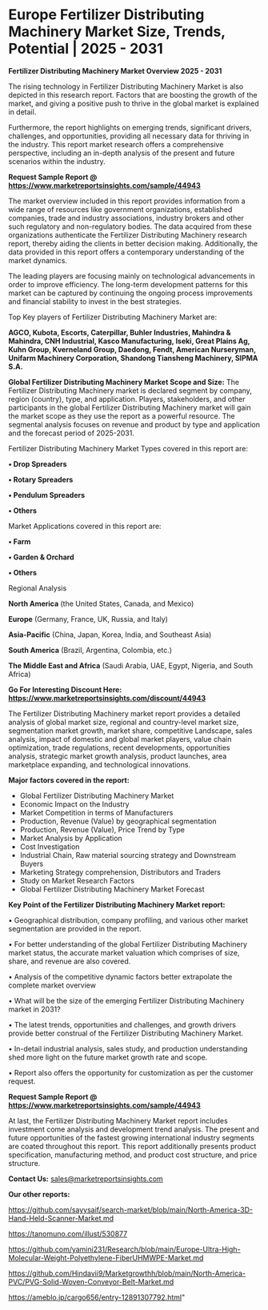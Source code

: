 # Europe Fertilizer Distributing Machinery Market Size, Trends, Potential | 2025 - 2031

<Strong> Fertilizer Distributing Machinery Market Overview 2025 - 2031</strong>

The rising technology in Fertilizer Distributing Machinery Market is also depicted in this research report. Factors that are boosting the growth of the market, and giving a positive push to thrive in the global market is explained in detail.

Furthermore, the report highlights on emerging trends, significant drivers, challenges, and opportunities, providing all necessary data for thriving in the industry. This report market research offers a comprehensive perspective, including an in-depth analysis of the present and future scenarios within the industry.

<strong>Request Sample Report @ <a href=https://www.marketreportsinsights.com/sample/44943>https://www.marketreportsinsights.com/sample/44943</a></strong>

The market overview included in this report provides information from a wide range of resources like government organizations, established companies, trade and industry associations, industry brokers and other such regulatory and non-regulatory bodies. The data acquired from these organizations authenticate the Fertilizer Distributing Machinery research report, thereby aiding the clients in better decision making. Additionally, the data provided in this report offers a contemporary understanding of the market dynamics.

The leading players are focusing mainly on technological advancements in order to improve efficiency. The long-term development patterns for this market can be captured by continuing the ongoing process improvements and financial stability to invest in the best strategies.

Top Key players of Fertilizer Distributing Machinery Market are:

<strong>AGCO, Kubota, Escorts, Caterpillar, Buhler Industries, Mahindra & Mahindra, CNH Industrial, Kasco Manufacturing, Iseki, Great Plains Ag, Kuhn Group, Kverneland Group, Daedong, Fendt, American Nurseryman, Unifarm Machinery Corporation, Shandong Tiansheng Machinery, SIPMA S.A.</strong>

<strong><b>Global Fertilizer Distributing Machinery Market Scope and Size:</b></strong>
The Fertilizer Distributing Machinery market is declared segment by company, region (country), type, and application. Players, stakeholders, and other participants in the global Fertilizer Distributing Machinery market will gain the market scope as they use the report as a powerful resource. The segmental analysis focuses on revenue and product by type and application and the forecast period of 2025-2031.

Fertilizer Distributing Machinery Market Types covered in this report are:

<strong>•  Drop Spreaders

•  Rotary Spreaders

•  Pendulum Spreaders

•  Others</strong>

Market Applications covered in this report are:

<strong>•  Farm

•  Garden & Orchard

•  Others</strong> 

Regional Analysis

<strong>North America</strong> (the United States, Canada, and Mexico)

<strong>Europe</strong> (Germany, France, UK, Russia, and Italy)

<strong>Asia-Pacific</strong> (China, Japan, Korea, India, and Southeast Asia)

<strong>South America</strong> (Brazil, Argentina, Colombia, etc.)

<strong>The Middle East and Africa</strong> (Saudi Arabia, UAE, Egypt, Nigeria, and South Africa)

<strong>Go For Interesting Discount Here: <a href=https://www.marketreportsinsights.com/discount/44943>https://www.marketreportsinsights.com/discount/44943</a></strong>

The Fertilizer Distributing Machinery market report provides a detailed analysis of global market size, regional and country-level market size, segmentation market growth, market share, competitive Landscape, sales analysis, impact of domestic and global market players, value chain optimization, trade regulations, recent developments, opportunities analysis, strategic market growth analysis, product launches, area marketplace expanding, and technological innovations.

<strong><b>Major factors covered in the report:</b></strong>
<ul>
  <li>Global Fertilizer Distributing Machinery Market </li>
  <li>Economic Impact on the Industry</li>
  <li>Market Competition in terms of Manufacturers</li>
  <li>Production, Revenue (Value) by geographical segmentation</li>
  <li>Production, Revenue (Value), Price Trend by Type</li>
  <li>Market Analysis by Application</li>
  <li>Cost Investigation</li>
  <li>Industrial Chain, Raw material sourcing strategy and Downstream Buyers</li>
  <li>Marketing Strategy comprehension, Distributors and Traders</li>
  <li>Study on Market Research Factors</li>
  <li>Global Fertilizer Distributing Machinery Market Forecast</li>
</ul>

<strong><b>Key Point of the Fertilizer Distributing Machinery Market report:</b></strong>

• Geographical distribution, company profiling, and various other market segmentation are provided in the report.

• For better understanding of the global Fertilizer Distributing Machinery market status, the accurate market valuation which comprises of size, share, and revenue are also covered.

• Analysis of the competitive dynamic factors better extrapolate the complete market overview

• What will be the size of the emerging Fertilizer Distributing Machinery market in 2031?

• The latest trends, opportunities and challenges, and growth drivers provide better construal of the Fertilizer Distributing Machinery Market.

• In-detail industrial analysis, sales study, and production understanding shed more light on the future market growth rate and scope.

• Report also offers the opportunity for customization as per the customer request.

<strong>Request Sample Report @ <a href=https://www.marketreportsinsights.com/sample/44943>https://www.marketreportsinsights.com/sample/44943</a></strong>

At last, the Fertilizer Distributing Machinery Market report includes investment come analysis and development trend analysis. The present and future opportunities of the fastest growing international industry segments are coated throughout this report. This report additionally presents product specification, manufacturing method, and product cost structure, and price structure.

<strong>Contact Us:</strong>
sales@marketreportsinsights.com

<strong>Our other reports:</strong>

<a href=https://github.com/sayysaif/search-market/blob/main/North-America-3D-Hand-Held-Scanner-Market.md>https://github.com/sayysaif/search-market/blob/main/North-America-3D-Hand-Held-Scanner-Market.md</a>

<a href=https://tanomuno.com/illust/530877>https://tanomuno.com/illust/530877</a>

<a href=https://github.com/yamini231/Research/blob/main/Europe-Ultra-High-Molecular-Weight-Polyethylene-FiberUHMWPE-Market.md>https://github.com/yamini231/Research/blob/main/Europe-Ultra-High-Molecular-Weight-Polyethylene-FiberUHMWPE-Market.md</a>

<a href=https://github.com/Hindavii9/Marketgrowthh/blob/main/North-America-PVC/PVG-Solid-Woven-Conveyor-Belt-Market.md>https://github.com/Hindavii9/Marketgrowthh/blob/main/North-America-PVC/PVG-Solid-Woven-Conveyor-Belt-Market.md</a>

<a href=https://ameblo.jp/cargo656/entry-12891307792.html>https://ameblo.jp/cargo656/entry-12891307792.html</a>"
